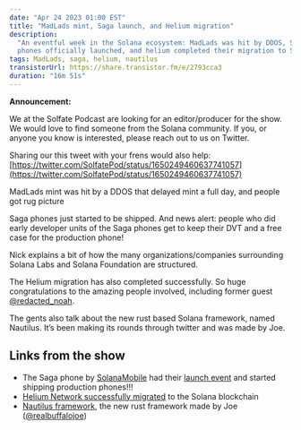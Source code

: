 ```yaml
---
date: "Apr 24 2023 01:00 EST"
title: "MadLads mint, Saga launch, and Helium migration"
description:
  "An eventful week in the Solana ecosystem: MadLads was hit by DDOS, Saga
  phones officially launched, and helium completed their migration to Solana."
tags: MadLads, saga, helium, nautilus
transistorUrl: https://share.transistor.fm/e/2793cca3
duration: "16m 51s"
---
```


**Announcement:**

We at the Solfate Podcast are looking for an editor/producer for the show. We
would love to find someone from the Solana community. If you, or anyone you know
is interested, please reach out to us on Twitter.

Sharing our this tweet with your frens would also help:
[https://twitter.com/SolfatePod/status/1650249460637741057](https://twitter.com/SolfatePod/status/1650249460637741057)

MadLads mint was hit by a DDOS that delayed mint a full day, and people got rug
picture

Saga phones just started to be shipped. And news alert: people who did early
developer units of the Saga phones get to keep their DVT and a free case for the
production phone!

Nick explains a bit of how the many organizations/companies surrounding Solana
Labs and Solana Foundation are structured.

The Helium migration has also completed successfully. So huge congratulations to
the amazing people involved, including former guest
[@redacted_noah](https://twitter.com/redacted_noah/).

The gents also talk about the new rust based Solana framework, named Nautilus.
It’s been making its rounds through twitter and was made by Joe.

## Links from the show

- The Saga phone by [SolanaMobile](https://solanamobile.com/) had their
  [launch event](https://www.youtube.com/watch?v=HpHLWRfTlm8&pp=ygUMc29sYW5hbW9iaWxl)
  and started shipping production phones!!!
- [Helium Network successfully migrated](https://blog.helium.com/a-new-era-for-helium-begins-with-upgrade-to-solana-blockchain-88b742276ec1?gi=6b4ff328162d)
  to the Solana blockchain
- [Nautilus framework](https://github.com/nautilus-project/nautilus), the new
  rust framework made by Joe
  ([@realbuffalojoe](https://twitter.com/realbuffalojoe))
